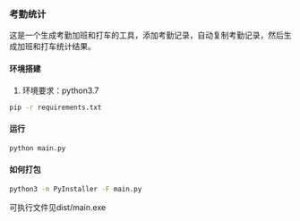 
### 考勤统计

这是一个生成考勤加班和打车的工具，添加考勤记录，自动复制考勤记录，然后生成加班和打车统计结果。


#### 环境搭建

1. 环境要求：python3.7

```bash
pip -r requirements.txt
```

#### 运行

```bash
python main.py
```

#### 如何打包

```bash
python3 -m PyInstaller -F main.py
```

可执行文件见dist/main.exe